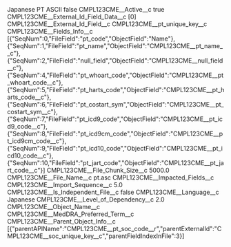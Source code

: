 <?xml version="1.0" encoding="UTF-8"?>
<CustomMetadata xmlns="http://soap.sforce.com/2006/04/metadata" xmlns:xsi="http://www.w3.org/2001/XMLSchema-instance" xmlns:xsd="http://www.w3.org/2001/XMLSchema">
    <label>Japanese PT ASCII</label>
    <protected>false</protected>
    <values>
        <field>CMPL123CME__Active__c</field>
        <value xsi:type="xsd:boolean">true</value>
    </values>
    <values>
        <field>CMPL123CME__External_Id_Field_Data__c</field>
        <value xsi:type="xsd:string">[0]</value>
    </values>
    <values>
        <field>CMPL123CME__External_Id_Field__c</field>
        <value xsi:type="xsd:string">CMPL123CME__pt_unique_key__c</value>
    </values>
    <values>
        <field>CMPL123CME__Fields_Info__c</field>
        <value xsi:type="xsd:string">[{&quot;SeqNum&quot;:0,&quot;FileField&quot;:&quot;pt_code&quot;,&quot;ObjectField&quot;:&quot;Name&quot;},
{&quot;SeqNum&quot;:1,&quot;FileField&quot;:&quot;pt_name&quot;,&quot;ObjectField&quot;:&quot;CMPL123CME__pt_name__c&quot;},
{&quot;SeqNum&quot;:2,&quot;FileField&quot;:&quot;null_field&quot;,&quot;ObjectField&quot;:&quot;CMPL123CME__null_field__c&quot;},
{&quot;SeqNum&quot;:4,&quot;FileField&quot;:&quot;pt_whoart_code&quot;,&quot;ObjectField&quot;:&quot;CMPL123CME__pt_whoart_code__c&quot;},
{&quot;SeqNum&quot;:5,&quot;FileField&quot;:&quot;pt_harts_code&quot;,&quot;ObjectField&quot;:&quot;CMPL123CME__pt_harts_code__c&quot;},
{&quot;SeqNum&quot;:6,&quot;FileField&quot;:&quot;pt_costart_sym&quot;,&quot;ObjectField&quot;:&quot;CMPL123CME__pt_costart_sym__c&quot;},
{&quot;SeqNum&quot;:7,&quot;FileField&quot;:&quot;pt_icd9_code&quot;,&quot;ObjectField&quot;:&quot;CMPL123CME__pt_icd9_code__c&quot;},
{&quot;SeqNum&quot;:8,&quot;FileField&quot;:&quot;pt_icd9cm_code&quot;,&quot;ObjectField&quot;:&quot;CMPL123CME__pt_icd9cm_code__c&quot;},
{&quot;SeqNum&quot;:9,&quot;FileField&quot;:&quot;pt_icd10_code&quot;,&quot;ObjectField&quot;:&quot;CMPL123CME__pt_icd10_code__c&quot;},
{&quot;SeqNum&quot;:10,&quot;FileField&quot;:&quot;pt_jart_code&quot;,&quot;ObjectField&quot;:&quot;CMPL123CME__pt_jart_code__c&quot;}]</value>
    </values>
    <values>
        <field>CMPL123CME__File_Chunk_Size__c</field>
        <value xsi:type="xsd:double">5000.0</value>
    </values>
    <values>
        <field>CMPL123CME__File_Name__c</field>
        <value xsi:type="xsd:string">pt.asc</value>
    </values>
    <values>
        <field>CMPL123CME__Impacted_Fields__c</field>
        <value xsi:nil="true"/>
    </values>
    <values>
        <field>CMPL123CME__Import_Sequence__c</field>
        <value xsi:type="xsd:double">5.0</value>
    </values>
    <values>
        <field>CMPL123CME__Is_Independent_File__c</field>
        <value xsi:type="xsd:boolean">false</value>
    </values>
    <values>
        <field>CMPL123CME__Language__c</field>
        <value xsi:type="xsd:string">Japanese</value>
    </values>
    <values>
        <field>CMPL123CME__Level_of_Dependency__c</field>
        <value xsi:type="xsd:double">2.0</value>
    </values>
    <values>
        <field>CMPL123CME__Object_Name__c</field>
        <value xsi:type="xsd:string">CMPL123CME__MedDRA_Preferred_Term__c</value>
    </values>
    <values>
        <field>CMPL123CME__Parent_Object_Info__c</field>
        <value xsi:type="xsd:string">[{&quot;parentAPIName&quot;:&quot;CMPL123CME__pt_soc_code__r&quot;,&quot;parentExternalId&quot;:&quot;CMPL123CME__soc_unique_key__c&quot;,&quot;parentFieldIndexInFile&quot;:3}]</value>
    </values>
</CustomMetadata>
